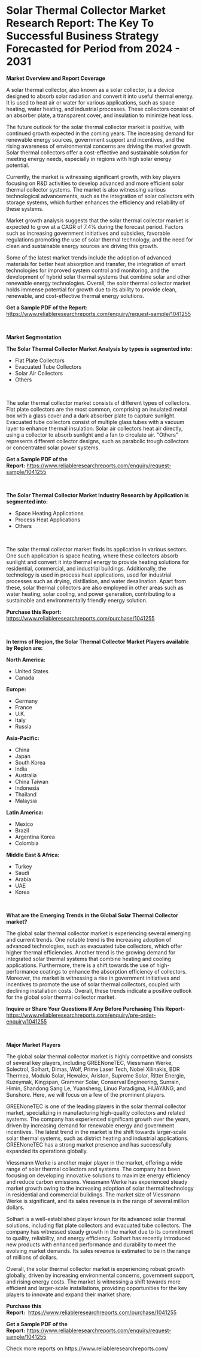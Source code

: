 <p><h1>Solar Thermal Collector Market Research Report: The Key To Successful Business Strategy Forecasted for Period from 2024 - 2031</h1></p><p><strong>Market Overview and Report Coverage</strong></p>
<p><p>A solar thermal collector, also known as a solar collector, is a device designed to absorb solar radiation and convert it into useful thermal energy. It is used to heat air or water for various applications, such as space heating, water heating, and industrial processes. These collectors consist of an absorber plate, a transparent cover, and insulation to minimize heat loss.</p><p>The future outlook for the solar thermal collector market is positive, with continued growth expected in the coming years. The increasing demand for renewable energy sources, government support and incentives, and the rising awareness of environmental concerns are driving the market growth. Solar thermal collectors offer a cost-effective and sustainable solution for meeting energy needs, especially in regions with high solar energy potential.</p><p>Currently, the market is witnessing significant growth, with key players focusing on R&D activities to develop advanced and more efficient solar thermal collector systems. The market is also witnessing various technological advancements, such as the integration of solar collectors with storage systems, which further enhances the efficiency and reliability of these systems.</p><p>Market growth analysis suggests that the solar thermal collector market is expected to grow at a CAGR of 7.4% during the forecast period. Factors such as increasing government initiatives and subsidies, favorable regulations promoting the use of solar thermal technology, and the need for clean and sustainable energy sources are driving this growth. </p><p>Some of the latest market trends include the adoption of advanced materials for better heat absorption and transfer, the integration of smart technologies for improved system control and monitoring, and the development of hybrid solar thermal systems that combine solar and other renewable energy technologies. Overall, the solar thermal collector market holds immense potential for growth due to its ability to provide clean, renewable, and cost-effective thermal energy solutions.</p></p>
<p><strong>Get a Sample PDF of the Report:</strong> <a href="https://www.reliableresearchreports.com/enquiry/request-sample/1041255">https://www.reliableresearchreports.com/enquiry/request-sample/1041255</a></p>
<p>&nbsp;</p>
<p><strong>Market Segmentation</strong></p>
<p><strong>The Solar Thermal Collector Market Analysis by types is segmented into:</strong></p>
<p><ul><li>Flat Plate Collectors</li><li>Evacuated Tube Collectors</li><li>Solar Air Collectors</li><li>Others</li></ul></p>
<p>&nbsp;</p>
<p><p>The solar thermal collector market consists of different types of collectors. Flat plate collectors are the most common, comprising an insulated metal box with a glass cover and a dark absorber plate to capture sunlight. Evacuated tube collectors consist of multiple glass tubes with a vacuum layer to enhance thermal insulation. Solar air collectors heat air directly, using a collector to absorb sunlight and a fan to circulate air. "Others" represents different collector designs, such as parabolic trough collectors or concentrated solar power systems.</p></p>
<p><strong>Get a Sample PDF of the Report:</strong>&nbsp;<a href="https://www.reliableresearchreports.com/enquiry/request-sample/1041255">https://www.reliableresearchreports.com/enquiry/request-sample/1041255</a></p>
<p>&nbsp;</p>
<p><strong>The Solar Thermal Collector Market Industry Research by Application is segmented into:</strong></p>
<p><ul><li>Space Heating Applications</li><li>Process Heat Applications</li><li>Others</li></ul></p>
<p>&nbsp;</p>
<p><p>The solar thermal collector market finds its application in various sectors. One such application is space heating, where these collectors absorb sunlight and convert it into thermal energy to provide heating solutions for residential, commercial, and industrial buildings. Additionally, the technology is used in process heat applications, used for industrial processes such as drying, distillation, and water desalination. Apart from these, solar thermal collectors are also employed in other areas such as water heating, solar cooling, and power generation, contributing to a sustainable and environmentally friendly energy solution.</p></p>
<p><strong>Purchase this Report:</strong>&nbsp; <a href="https://www.reliableresearchreports.com/purchase/1041255">https://www.reliableresearchreports.com/purchase/1041255</a></p>
<p>&nbsp;</p>
<p><strong>In terms of Region, the Solar Thermal Collector Market Players available by Region are:</strong></p>
<p>
    <p> <strong> North America: </strong>
        <ul>
            <li>United States</li>
            <li>Canada</li>
        </ul>
        </p> 
    <p> <strong> Europe: </strong>
        <ul>
            <li>Germany</li>
            <li>France</li>
            <li>U.K.</li>
            <li>Italy</li>
            <li>Russia</li>
        </ul>
        </p> 
    <p> <strong> Asia-Pacific: </strong>
        <ul>
            <li>China</li>
            <li>Japan</li>
            <li>South Korea</li>
            <li>India</li>
            <li>Australia</li>
            <li>China Taiwan</li>
            <li>Indonesia</li>
            <li>Thailand</li>
            <li>Malaysia</li>
        </ul>
        </p> 
    <p> <strong> Latin America: </strong>
        <ul>
            <li>Mexico</li>
            <li>Brazil</li>
            <li>Argentina Korea</li>
            <li>Colombia</li>
        </ul>
        </p> 
    <p> <strong> Middle East & Africa: </strong>
        <ul>
            <li>Turkey</li>
            <li>Saudi</li>
            <li>Arabia</li>
            <li>UAE</li>
            <li>Korea</li>
        </ul>
    </p>
    </p>
<p>&nbsp;</p>
<p><strong>What are the Emerging Trends in the Global Solar Thermal Collector market?</strong></p>
<p><p>The global solar thermal collector market is experiencing several emerging and current trends. One notable trend is the increasing adoption of advanced technologies, such as evacuated tube collectors, which offer higher thermal efficiencies. Another trend is the growing demand for integrated solar thermal systems that combine heating and cooling applications. Furthermore, there is a shift towards the use of high-performance coatings to enhance the absorption efficiency of collectors. Moreover, the market is witnessing a rise in government initiatives and incentives to promote the use of solar thermal collectors, coupled with declining installation costs. Overall, these trends indicate a positive outlook for the global solar thermal collector market.</p></p>
<p><strong>Inquire or Share Your Questions If Any Before Purchasing This Report</strong>- <a href="https://www.reliableresearchreports.com/enquiry/pre-order-enquiry/1041255">https://www.reliableresearchreports.com/enquiry/pre-order-enquiry/1041255</a></p>
<p>&nbsp;</p>
<p><strong>Major Market Players</strong></p>
<p><p>The global solar thermal collector market is highly competitive and consists of several key players, including GREENoneTEC, Viessmann Werke, Solectrol, Solhart, Dimas, Wolf, Prime Laser Tech, Nobel Xilinakis, BDR Thermea, Modulo Solar, Hewalex, Ariston, Supreme Solar, Ritter Energie, Kuzeymak, Kingspan, Grammer Solar, Conserval Engineering, Sunrain, Himin, Shandong Sang Le, Yuansheng, Linuo Paradigma, HUAYANG, and Sunshore. Here, we will focus on a few of the prominent players.</p><p>GREENoneTEC is one of the leading players in the solar thermal collector market, specializing in manufacturing high-quality collectors and related systems. The company has experienced significant growth over the years, driven by increasing demand for renewable energy and government incentives. The latest trend in the market is the shift towards larger-scale solar thermal systems, such as district heating and industrial applications. GREENoneTEC has a strong market presence and has successfully expanded its operations globally.</p><p>Viessmann Werke is another major player in the market, offering a wide range of solar thermal collectors and systems. The company has been focusing on developing innovative solutions to maximize energy efficiency and reduce carbon emissions. Viessmann Werke has experienced steady market growth owing to the increasing adoption of solar thermal technology in residential and commercial buildings. The market size of Viessmann Werke is significant, and its sales revenue is in the range of several million dollars.</p><p>Solhart is a well-established player known for its advanced solar thermal solutions, including flat plate collectors and evacuated tube collectors. The company has witnessed steady growth in the market due to its commitment to quality, reliability, and energy efficiency. Solhart has recently introduced new products with enhanced performance and durability to meet the evolving market demands. Its sales revenue is estimated to be in the range of millions of dollars.</p><p>Overall, the solar thermal collector market is experiencing robust growth globally, driven by increasing environmental concerns, government support, and rising energy costs. The market is witnessing a shift towards more efficient and larger-scale installations, providing opportunities for the key players to innovate and expand their market share.</p></p>
<p><strong>Purchase this Report:</strong>&nbsp;&nbsp;<a href="https://www.reliableresearchreports.com/purchase/1041255">https://www.reliableresearchreports.com/purchase/1041255</a></p>
<p></p>
<p><strong>Get a Sample PDF of the Report:</strong>&nbsp;<a href="https://www.reliableresearchreports.com/enquiry/request-sample/1041255">https://www.reliableresearchreports.com/enquiry/request-sample/1041255</a></p>
<p>Check more reports on https://www.reliableresearchreports.com/</p>